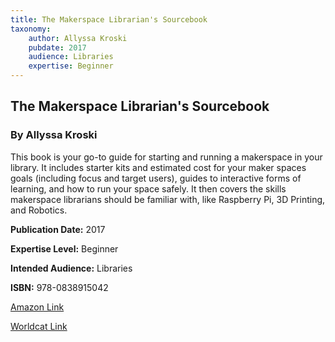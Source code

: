 ```yaml
---
title: The Makerspace Librarian's Sourcebook
taxonomy:
	author: Allyssa Kroski
	pubdate: 2017
	audience: Libraries
	expertise: Beginner
---
```

## The Makerspace Librarian's Sourcebook
### By Allyssa Kroski
This book is your go-to guide for starting and running a makerspace in your library.  It includes starter kits and estimated cost for your maker spaces goals (including focus and target users), guides to interactive forms of learning, and how to run your space safely. It then covers the skills makerspace librarians should be familiar with, like Raspberry Pi, 3D Printing, and Robotics.

**Publication Date:** 2017

**Expertise Level:** Beginner

**Intended Audience:** Libraries

**ISBN:** 978-0838915042

[Amazon Link](https://www.amazon.com/Makerspace-Librarians-Sourcebook-Ellyssa-Kroski/dp/0838915043/ref=sr_1_1?keywords=The+Makerspace+Librarian%27s+Sourcebook&qid=1572882714&sr=8-1)

[Worldcat Link](https://www.worldcat.org/title/makerspace-librarians-sourcebook/oclc/1018399356&referer=brief_results)